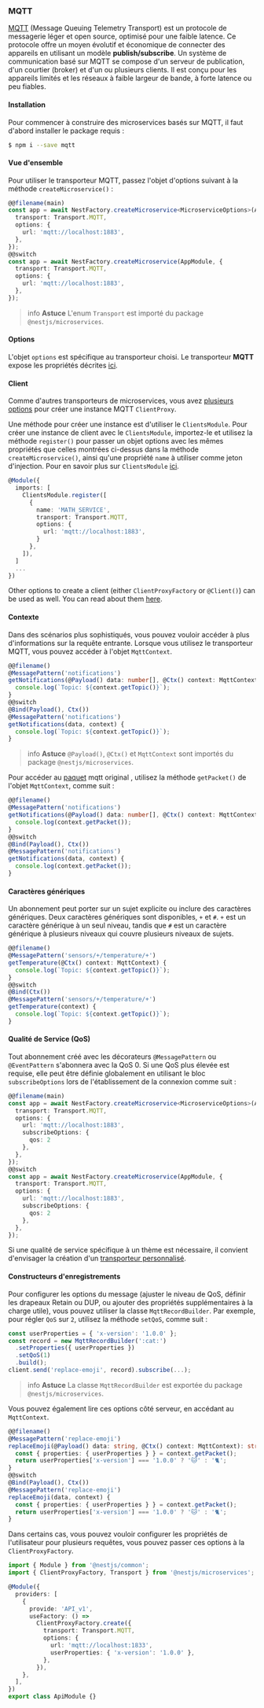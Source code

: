 ### MQTT

[MQTT](https://mqtt.org/) (Message Queuing Telemetry Transport) est un protocole de messagerie léger et open source, optimisé pour une faible latence. Ce protocole offre un moyen évolutif et économique de connecter des appareils en utilisant un modèle **publish/subscribe**. Un système de communication basé sur MQTT se compose d'un serveur de publication, d'un courtier (broker) et d'un ou plusieurs clients. Il est conçu pour les appareils limités et les réseaux à faible largeur de bande, à forte latence ou peu fiables.

#### Installation

Pour commencer à construire des microservices basés sur MQTT, il faut d'abord installer le package requis :

```bash
$ npm i --save mqtt
```

#### Vue d'ensemble

Pour utiliser le transporteur MQTT, passez l'objet d'options suivant à la méthode `createMicroservice()` :

```typescript
@@filename(main)
const app = await NestFactory.createMicroservice<MicroserviceOptions>(AppModule, {
  transport: Transport.MQTT,
  options: {
    url: 'mqtt://localhost:1883',
  },
});
@@switch
const app = await NestFactory.createMicroservice(AppModule, {
  transport: Transport.MQTT,
  options: {
    url: 'mqtt://localhost:1883',
  },
});
```

> info **Astuce** L'enum `Transport` est importé du package `@nestjs/microservices`.

#### Options

L'objet `options` est spécifique au transporteur choisi. Le transporteur **MQTT** expose les propriétés décrites [ici](https://github.com/mqttjs/MQTT.js/#mqttclientstreambuilder-options).

#### Client

Comme d'autres transporteurs de microservices, vous avez [plusieurs options](/microservices/basics#client) pour créer une instance MQTT `ClientProxy`.

Une méthode pour créer une instance est d'utiliser le `ClientsModule`. Pour créer une instance de client avec le `ClientsModule`, importez-le et utilisez la méthode `register()` pour passer un objet options avec les mêmes propriétés que celles montrées ci-dessus dans la méthode `createMicroservice()`, ainsi qu'une propriété `name` à utiliser comme jeton d'injection. Pour en savoir plus sur `ClientsModule` [ici](/microservices/basics#client).

```typescript
@Module({
  imports: [
    ClientsModule.register([
      {
        name: 'MATH_SERVICE',
        transport: Transport.MQTT,
        options: {
          url: 'mqtt://localhost:1883',
        }
      },
    ]),
  ]
  ...
})
```

Other options to create a client (either `ClientProxyFactory` or `@Client()`) can be used as well. You can read about them [here](/microservices/basics#client).

#### Contexte

Dans des scénarios plus sophistiqués, vous pouvez vouloir accéder à plus d'informations sur la requête entrante. Lorsque vous utilisez le transporteur MQTT, vous pouvez accéder à l'objet `MqttContext`.

```typescript
@@filename()
@MessagePattern('notifications')
getNotifications(@Payload() data: number[], @Ctx() context: MqttContext) {
  console.log(`Topic: ${context.getTopic()}`);
}
@@switch
@Bind(Payload(), Ctx())
@MessagePattern('notifications')
getNotifications(data, context) {
  console.log(`Topic: ${context.getTopic()}`);
}
```

> info **Astuce** `@Payload()`, `@Ctx()` et `MqttContext` sont importés du package `@nestjs/microservices`.

Pour accéder au [paquet](https://github.com/mqttjs/mqtt-packet) mqtt original , utilisez la méthode `getPacket()` de l'objet `MqttContext`, comme suit :

```typescript
@@filename()
@MessagePattern('notifications')
getNotifications(@Payload() data: number[], @Ctx() context: MqttContext) {
  console.log(context.getPacket());
}
@@switch
@Bind(Payload(), Ctx())
@MessagePattern('notifications')
getNotifications(data, context) {
  console.log(context.getPacket());
}
```

#### Caractères génériques

Un abonnement peut porter sur un sujet explicite ou inclure des caractères génériques. Deux caractères génériques sont disponibles, `+` et `#`. `+` est un caractère générique à un seul niveau, tandis que `#` est un caractère générique à plusieurs niveaux qui couvre plusieurs niveaux de sujets.

```typescript
@@filename()
@MessagePattern('sensors/+/temperature/+')
getTemperature(@Ctx() context: MqttContext) {
  console.log(`Topic: ${context.getTopic()}`);
}
@@switch
@Bind(Ctx())
@MessagePattern('sensors/+/temperature/+')
getTemperature(context) {
  console.log(`Topic: ${context.getTopic()}`);
}
```

#### Qualité de Service (QoS)

Tout abonnement créé avec les décorateurs `@MessagePattern` ou `@EventPattern` s'abonnera avec la QoS 0. Si une QoS plus élevée est requise, elle peut être définie globalement en utilisant le bloc `subscribeOptions` lors de l'établissement de la connexion comme suit :

```typescript
@@filename(main)
const app = await NestFactory.createMicroservice<MicroserviceOptions>(AppModule, {
  transport: Transport.MQTT,
  options: {
    url: 'mqtt://localhost:1883',
    subscribeOptions: {
      qos: 2
    },
  },
});
@@switch
const app = await NestFactory.createMicroservice(AppModule, {
  transport: Transport.MQTT,
  options: {
    url: 'mqtt://localhost:1883',
    subscribeOptions: {
      qos: 2
    },
  },
});
```

Si une qualité de service spécifique à un thème est nécessaire, il convient d'envisager la création d'un [transporteur personnalisé](/microservices/custom-transport).

#### Constructeurs d'enregistrements

Pour configurer les options du message (ajuster le niveau de QoS, définir les drapeaux Retain ou DUP, ou ajouter des propriétés supplémentaires à la charge utile), vous pouvez utiliser la classe `MqttRecordBuilder`. Par exemple, pour régler `QoS` sur `2`, utilisez la méthode `setQoS`, comme suit :

```typescript
const userProperties = { 'x-version': '1.0.0' };
const record = new MqttRecordBuilder(':cat:')
  .setProperties({ userProperties })
  .setQoS(1)
  .build();
client.send('replace-emoji', record).subscribe(...);
```

> info **Astuce** La classe `MqttRecordBuilder` est exportée du package `@nestjs/microservices`.

Vous pouvez également lire ces options côté serveur, en accédant au `MqttContext`.

```typescript
@@filename()
@MessagePattern('replace-emoji')
replaceEmoji(@Payload() data: string, @Ctx() context: MqttContext): string {
  const { properties: { userProperties } } = context.getPacket();
  return userProperties['x-version'] === '1.0.0' ? '🐱' : '🐈';
}
@@switch
@Bind(Payload(), Ctx())
@MessagePattern('replace-emoji')
replaceEmoji(data, context) {
  const { properties: { userProperties } } = context.getPacket();
  return userProperties['x-version'] === '1.0.0' ? '🐱' : '🐈';
}
```

Dans certains cas, vous pouvez vouloir configurer les propriétés de l'utilisateur pour plusieurs requêtes, vous pouvez passer ces options à la `ClientProxyFactory`.

```typescript
import { Module } from '@nestjs/common';
import { ClientProxyFactory, Transport } from '@nestjs/microservices';

@Module({
  providers: [
    {
      provide: 'API_v1',
      useFactory: () =>
        ClientProxyFactory.create({
          transport: Transport.MQTT,
          options: {
            url: 'mqtt://localhost:1833',
            userProperties: { 'x-version': '1.0.0' },
          },
        }),
    },
  ],
})
export class ApiModule {}
```
